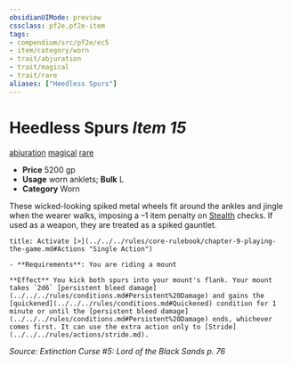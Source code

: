 ```yaml
---
obsidianUIMode: preview
cssclass: pf2e,pf2e-item
tags:
- compendium/src/pf2e/ec5
- item/category/worn
- trait/abjuration
- trait/magical
- trait/rare
aliases: ["Heedless Spurs"]
---
```

# Heedless Spurs *Item 15*  
[abjuration](../../../rules/traits/abjuration.md)  [magical](../../../rules/traits/magical.md)  [rare](../../../rules/traits/rare.md)  

- **Price** 5200 gp
- **Usage** worn anklets; **Bulk** L
- **Category** Worn

These wicked-looking spiked metal wheels fit around the ankles and jingle when the wearer walks, imposing a –1 item penalty on [Stealth](../../skills.md#Stealth) checks. If used as a weapon, they are treated as a spiked gauntlet.

```ad-embed-ability
title: Activate [>](../../../rules/core-rulebook/chapter-9-playing-the-game.md#Actions "Single Action")

- **Requirements**: You are riding a mount

**Effect** You kick both spurs into your mount's flank. Your mount takes `2d6` [persistent bleed damage](../../../rules/conditions.md#Persistent%20Damage) and gains the [quickened](../../../rules/conditions.md#Quickened) condition for 1 minute or until the [persistent bleed damage](../../../rules/conditions.md#Persistent%20Damage) ends, whichever comes first. It can use the extra action only to [Stride](../../../rules/actions/stride.md).
```

*Source: Extinction Curse #5: Lord of the Black Sands p. 76*
